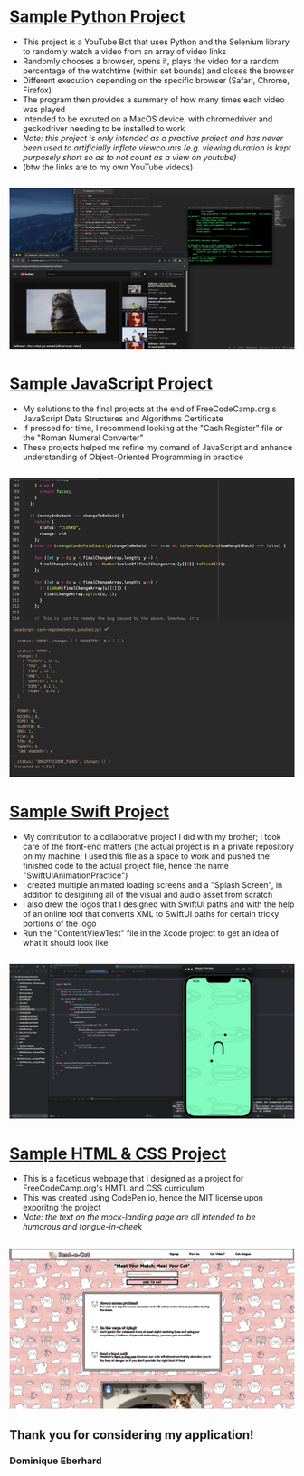 # [Sample Python Project](https://github.com/DominiqueEberhard/Sample_Python_Project)
- This project is a YouTube Bot that uses Python and the Selenium library to randomly watch a video from an array of video links
- Randomly chooses a browser, opens it, plays the video for a random percentage of the watchtime (within set bounds) and closes the browser
- Different execution depending on the specific browser (Safari, Chrome, Firefox)
- The program then provides a summary of how many times each video was played
- Intended to be excuted on a MacOS device, with chromedriver and geckodriver needing to be installed to work
- *Note: this project is only intended as a practive project and has never been used to artificially inflate viewcounts (e.g. viewing duration is kept purposely short so as to not count as a view on youtube)*
- (btw the links are to my own YouTube videos)

![](https://github.com/DominiqueEberhard/DominiqueEberhard.github.io/blob/main/pictures/Python_Project_Pic.png)
---

# [Sample JavaScript Project](https://github.com/DominiqueEberhard/Sample_JavaScript_Projects)
- My solutions to the final projects at the end of FreeCodeCamp.org's JavaScript Data Structures and Algorithms Certificate
- If pressed for time, I recommend looking at the "Cash Register" file or the "Roman Numeral Converter"
- These projects helped me refine my comand of JavaScript and enhance understanding of Object-Oriented Programming in practice

![](https://github.com/DominiqueEberhard/DominiqueEberhard.github.io/blob/main/pictures/JavaScript_Project_Pic.png)
---

# [Sample Swift Project](https://github.com/DominiqueEberhard/Sample_Swift_Project)
- My contribution to a collaborative project I did with my brother; I took care of the front-end matters (the actual project is in a private repository on my machine; I used this file as a space to work and pushed the finished code to the actual project file, hence the name "SwiftUIAnimationPractice")
- I created multiple animated loading screens and a "Splash Screen", in addition to desigining all of the visual and audio asset from scratch
- I also drew the logos that I designed with SwiftUI paths and with the help of an online tool that converts XML to SwiftUI paths for certain tricky portions of the logo
- Run the "ContentViewTest" file in the Xcode project to get an idea of what it should look like

![](https://github.com/DominiqueEberhard/DominiqueEberhard.github.io/blob/main/pictures/Swift_Project_Pic.png)
---

# [Sample HTML & CSS Project](https://github.com/DominiqueEberhard/Sample_HTML-CSS_Project)
- This is a facetious webpage that I designed as a project for FreeCodeCamp.org's HMTL and CSS curriculum
- This was created using CodePen.io, hence the MIT license upon exporitng the project
- *Note: the text on the mock-landing page are all intended to be humorous and tongue-in-cheek*

![](https://github.com/DominiqueEberhard/DominiqueEberhard.github.io/blob/main/pictures/HTML_CSS_Project_Pic.png)
---

## Thank you for considering my application!
### Dominique Eberhard
